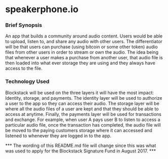 # speakerphone.io
<h3> Brief Synopsis </h3>
An app that builds a community around audio content. Users would be able to upload, listen to, and share any audio with other users. The differentiator will be that users can purchase (using bitcoin or some other token) audio files from other users in order to stream or own the audio. The idea being that whenever a user makes a purchase from another user, that audio file is then loaded into what ever storage they are using and they always have access to the file.

<h3>Technology Used</h3>
Blockstack will be used on the three layers it will have the most impact: Identity, storage, and payments. The identity layer will be used to authorize a user to the app so they can access their audio. The storage layer will be where all the audio files of a user are kept and that they should be able to access at anytime. Finally, the payments layer will be used for transactions and exchange. For example, when user A pays user B to listen to access a particular audio file, once the transaction has completed, the audio file will be moved to the paying customers storage where it can accessed and listened to whenever they are logged in to the app.


*** The wording of this README.md file will change since this was what was used to apply for the Blockstack Signature Fund in August 2017. ***
